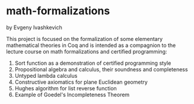 # math-formalizations

by Evgeny Ivashkevich

This project is focused on the formalization of some elementary mathematical theories in Coq and is intended as a compagnion to the lecture course on math formalizations and certified programming:

1. Sort function as a demonstration of certified programming style
3. Propositional algebra and calculus, their soundness and completeness
5. Untyped lambda calculus
7. Constructive axiomatics for plane Euclidean geometry
8. Hughes algorithm for list reverse function
9. Example of Goedel's Incompleteness Theorem
